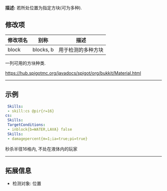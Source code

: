 **描述:** 若所处位置为指定方块(可为多种).

修改项
---

| 修改项名  | 别称           | 描述                      |
| --------- | -------------- | ------------------------- |
| block     | blocks, b | 用于检测的多种方块 |

一列可用的方块种类.

https://hub.spigotmc.org/javadocs/spigot/org/bukkit/Material.html

---

示例
---

```yaml
 Skills:
 - skill:cs @pir{r=16}
cs:
 Skills:
 TargetConditions:
 - inblock{b=WATER,LAVA} false
 Skills:
 - damagepercent{m=1;ia=true;pi=true}
```
秒杀半径16格内, 不处在液体内的玩家

---

拓展信息
---

- 检测对象: 位置